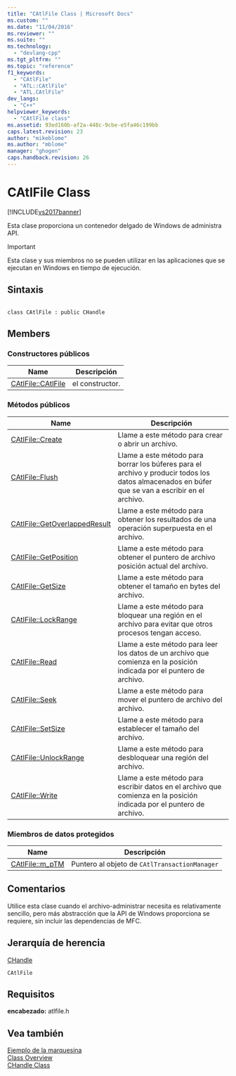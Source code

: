 ```yaml
---
title: "CAtlFile Class | Microsoft Docs"
ms.custom: ""
ms.date: "11/04/2016"
ms.reviewer: ""
ms.suite: ""
ms.technology: 
  - "devlang-cpp"
ms.tgt_pltfrm: ""
ms.topic: "reference"
f1_keywords: 
  - "CAtlFile"
  - "ATL::CAtlFile"
  - "ATL.CAtlFile"
dev_langs: 
  - "C++"
helpviewer_keywords: 
  - "CAtlFile class"
ms.assetid: 93ed160b-af2a-448c-9cbe-e5fa46c199bb
caps.latest.revision: 23
author: "mikeblome"
ms.author: "mblome"
manager: "ghogen"
caps.handback.revision: 26
---
```

# CAtlFile Class
[!INCLUDE[vs2017banner](../../assembler/inline/includes/vs2017banner.md)]

Esta clase proporciona un contenedor delgado de Windows de administra API.  
  
> [!IMPORTANT]
>  Esta clase y sus miembros no se pueden utilizar en las aplicaciones que se ejecutan en Windows en tiempo de ejecución.  
  
## Sintaxis  
  
```  
  
class CAtlFile : public CHandle  
```  
  
## Members  
  
### Constructores públicos  
  
|Name|Descripción|  
|----------|-----------------|  
|[CAtlFile::CAtlFile](../Topic/CAtlFile::CAtlFile.md)|el constructor.|  
  
### Métodos públicos  
  
|Name|Descripción|  
|----------|-----------------|  
|[CAtlFile::Create](../Topic/CAtlFile::Create.md)|Llame a este método para crear o abrir un archivo.|  
|[CAtlFile::Flush](../Topic/CAtlFile::Flush.md)|Llame a este método para borrar los búferes para el archivo y producir todos los datos almacenados en búfer que se van a escribir en el archivo.|  
|[CAtlFile::GetOverlappedResult](../Topic/CAtlFile::GetOverlappedResult.md)|Llame a este método para obtener los resultados de una operación superpuesta en el archivo.|  
|[CAtlFile::GetPosition](../Topic/CAtlFile::GetPosition.md)|Llame a este método para obtener el puntero de archivo posición actual del archivo.|  
|[CAtlFile::GetSize](../Topic/CAtlFile::GetSize.md)|Llame a este método para obtener el tamaño en bytes del archivo.|  
|[CAtlFile::LockRange](../Topic/CAtlFile::LockRange.md)|Llame a este método para bloquear una región en el archivo para evitar que otros procesos tengan acceso.|  
|[CAtlFile::Read](../Topic/CAtlFile::Read.md)|Llame a este método para leer los datos de un archivo que comienza en la posición indicada por el puntero de archivo.|  
|[CAtlFile::Seek](../Topic/CAtlFile::Seek.md)|Llame a este método para mover el puntero de archivo del archivo.|  
|[CAtlFile::SetSize](../Topic/CAtlFile::SetSize.md)|Llame a este método para establecer el tamaño del archivo.|  
|[CAtlFile::UnlockRange](../Topic/CAtlFile::UnlockRange.md)|Llame a este método para desbloquear una región del archivo.|  
|[CAtlFile::Write](../Topic/CAtlFile::Write.md)|Llame a este método para escribir datos en el archivo que comienza en la posición indicada por el puntero de archivo.|  
  
### Miembros de datos protegidos  
  
|Name|Descripción|  
|----------|-----------------|  
|[CAtlFile::m\_pTM](../Topic/CAtlFile::m_pTM.md)|Puntero al objeto de `CAtlTransactionManager`|  
  
## Comentarios  
 Utilice esta clase cuando el archivo\-administrar necesita es relativamente sencillo, pero más abstracción que la API de Windows proporciona se requiere, sin incluir las dependencias de MFC.  
  
## Jerarquía de herencia  
 [CHandle](../../atl/reference/chandle-class.md)  
  
 `CAtlFile`  
  
## Requisitos  
 **encabezado:** atlfile.h  
  
## Vea también  
 [Ejemplo de la marquesina](../../top/visual-cpp-samples.md)   
 [Class Overview](../../atl/atl-class-overview.md)   
 [CHandle Class](../../atl/reference/chandle-class.md)